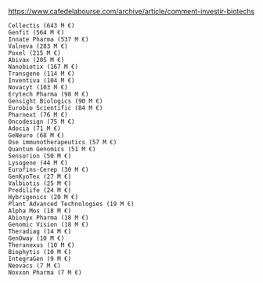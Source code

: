 https://www.cafedelabourse.com/archive/article/comment-investir-biotechs

    Cellectis (643 M €)
    Genfit (564 M €)
    Innate Pharma (537 M €)
    Valneva (283 M €)
    Poxel (215 M €)
    Abivax (205 M €)
    Nanobiotix (167 M €)
    Transgene (114 M €)
    Inventiva (104 M €)
    Novacyt (103 M €)
    Erytech Pharma (98 M €)
    Gensight Biologics (90 M €)
    Eurobio Scientific (84 M €)
    Pharnext (76 M €)
    Oncodesign (75 M €)
    Adocia (71 M €)
    GeNeuro (68 M €)
    Ose immunotherapeutics (57 M €)
    Quantum Genomics (51 M €)
    Sensorion (50 M €)
    Lysogene (44 M €)
    Eurofins-Cerep (30 M €)
    GenKyoTex (27 M €)
    Valbiotis (25 M €)
    Predilife (24 M €)
    Hybrigenics (20 M €)
    Plant Advanced Technologies (19 M €)
    Alpha Mos (18 M €)
    Abionyx Pharma (18 M €)
    Genomic Vision (18 M €)
    Theradiag (14 M €)
    GenOway (10 M €)
    Theranexus (10 M €)
    Biophytis (10 M €)
    IntegraGen (9 M €)
    Neovacs (7 M €)
    Noxxon Pharma (7 M €)
